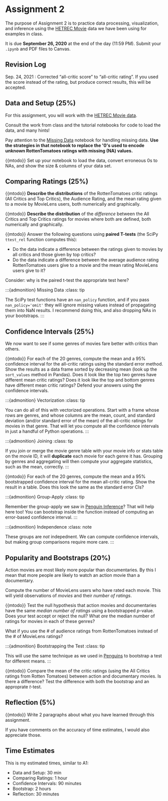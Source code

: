 # Assignment 2

The purpose of Assignment 2 is to practice data processing, visualization, and
inference using the [HETREC Movie](https://grouplens.org/datasets/hetrec-2011/)
data we have been using for examples in class.

It is due **September 26, 2020** at the end of the day (11:59 PM). Submit your `.ipynb` and PDF files to Canvas.

## Revision Log

Sep. 24, 2021
:   Corrected  “all-critic score” to “all-critic rating”.  If you used the score instead of the rating, but produce
    correct results, this will be accepted.

## Data and Setup (25%)

For this assignment, you will work with the [HETREC Movie data](https://grouplens.org/datasets/hetrec-2011/).

Consult the work from class and the tutorial notebooks for code to load the data, and many hints!

Pay attention to the [Missing Data](../../resources/tutorials/MissingData.ipynb) notebook for handling missing data.
**Use the strategies in that notebook to replace the '0's used to encode unknown RottenTomatoes ratings with missing (NA) values.**

{{mtodo}} Set up your notebook to load the data, convert erroneous 0s to NAs, and show the size & columns of your data set.

## Comparing Ratings (25%)

{{mtodo}} **Describe the distributions** of the RottenTomatoes critic ratings (All Critics and Top Critics), the Audience Rating, and the mean rating given to a movie by MovieLens users, both numerically and graphically.

{{mtodo}} **Describe the distribution** of the *difference* between the All Critics and Top Critics ratings for movies where both are defined, both numerically and graphically.

{{mtodo}} Answer the following questions using **paired T-tests** (the SciPy `ttest_rel` function computes this):

- Do the data indicate a difference between the ratings given to movies by all critics and those given by top critics?
- Do the data indicate a difference between the average audience rating RottenTomatoes users give to a movie and the mean rating MovieLens users give to it?

Consider: why is the paired t-test the appropriate test here?

:::{admonition} Missing Data
:class: tip

The SciPy test functions have an `nan_policy` function, and if you pass `nan_policy='omit'` they will ignore missing values instead of propagating them into NaN results.  I recommend doing this, and also dropping NAs in your bootstraps.
:::

## Confidence Intervals (25%)

We now want to see if some genres of movies fare better with critics than others.

{{mtodo}} For each of the 20 genres, compute the mean and a 95% confidence interval for the all-critic ratings using the standard error method.
Show the results as a data frame sorted by decreasing mean (look up the `sort_values` method in Pandas).
Does it look like the top two genres have different mean critic ratings? Does it look like the top and bottom genres have different mean critic ratings?
Defend your answers using the confidence intervals.

:::{admonition} Vectorization
:class: tip

You can do all of this with vectorized operations. Start with a frame whose rows are genres, and whose columns are the mean, count, and standard deviation (and/or standard error of the mean) of the all-critic ratings for movies in that genre.  That will let you compute all the confidence intervals in just a handful of Python operations.
:::

:::{admonition} Joining
:class: tip

If you join or merge the movie genre table with your movie info or stats table on the movie ID, it will **duplicate** each movie for each genre it has.  Grouping by genres and aggregating will then compute your aggregate statistics, such as the mean, correctly.
:::

{{mtodo}} For each of the 20 genres, compute the mean and a 95% bootstrapped confidence interval for the mean all-critic rating.
Show the result in a table.  Does this look the same as the standard error CIs?

:::{admonition} Group-Apply
:class: tip

Remember the group-apply we saw in [Penguin Inference](../../resources/tutorials/PenguinSamples.ipynb)?  That will help here too!  You can bootstrap inside the function instead of computing an error-based confidence interval.
:::

:::{admonition} Independence
:class: note

These groups are *not* indepednent. We can compute confidence intervals, but making group comparisons require more care.
:::

## Popularity and Bootstraps (20%)

Action movies are most likely more popular than documentaries.  By this I mean that more people are likely to watch an action movie than a documentary.

Compute the number of MovieLens users who have rated each movie.  This will yield observations of *movies* and their *number of ratings*.

{{mtodo}} Test the null hypothesis that action movies and documentaries have the same *median number of ratings* using a bootstrapped *p*-value.  Does your test accept or reject the null? What *are* the median number of ratings for movies in each of these genres?

What if you use the # of audience ratings from RottenTomatoes instead of the # of MovieLens ratings?

:::{admonition} Bootstrapping the Test
:class: tip

This will use the same technique as we used in [Penguins](../../resources/tutorials/PenguinSamples.ipynb) to bootstrap a test for different means.
:::

{{mtodo}} Compare the mean of the critic ratings (using the All Critics ratings from Rotten Tomatoes) between action and documentary movies. Is there a difference? Test the difference with both the bootstrap and an approprate *t*-test.

## Reflection (5%)

{{mtodo}} Write 2 paragraphs about what you have learned through this assignment.

If you have comments on the accuracy of time estimates, I would also appreciate those.

## Time Estimates

This is my estimated times, similar to A1:

- Data and Setup: 30 min
- Comparing Ratings: 1 hour
- Confidence Intervals: 90 minutes
- Bootstrap: 2 hours
- Reflection: 30 minutes
